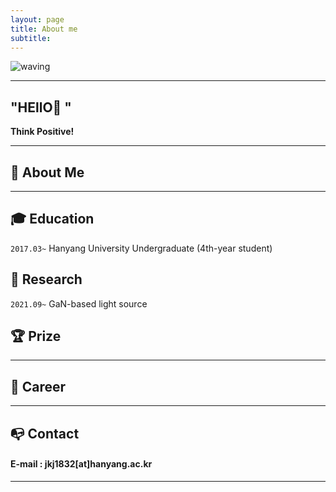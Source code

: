 ```yaml
---
layout: page
title: About me
subtitle:
---
```


![waving](https://capsule-render.vercel.app/api?type=waving&height=200&text=Ju%20gijun&fontAlign=50&fontAlignY=40&color=gradient)


---


## "HEllO👋 "

**Think Positive!** 

---

## **👩 About Me**
  
---

## **🎓 Education**

`2017.03~` Hanyang University Undergraduate (4th-year student)

## **📝 Research** 

`2021.09~`   GaN-based light source

## **🏆 Prize**

---

## **📑 Career**

---

## **📭 Contact** 
#### E-mail : jkj1832[at]hanyang.ac.kr
---
